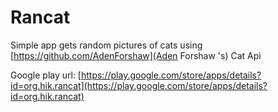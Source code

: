 # Rancat
Simple app gets random pictures of cats 
using [https://github.com/AdenForshaw](Aden Forshaw 's) Cat Api

Google play url: [https://play.google.com/store/apps/details?id=org.hik.rancat](https://play.google.com/store/apps/details?id=org.hik.rancat)
